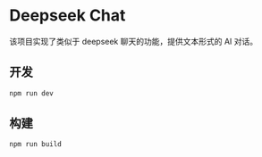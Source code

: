 # Deepseek Chat

该项目实现了类似于 deepseek 聊天的功能，提供文本形式的 AI 对话。

## 开发

```bash
npm run dev
```

## 构建

```bash
npm run build
```